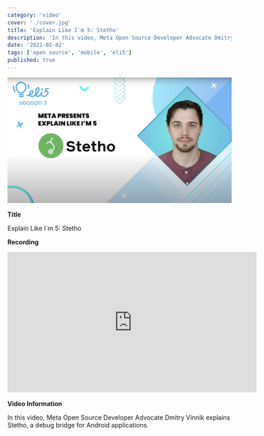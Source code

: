 ```yaml
---
category: 'video'
cover: './cover.jpg'
title: 'Explain Like I`m 5: Stetho'
description: 'In this video, Meta Open Source Developer Advocate Dmitry Vinnik explains Stetho, a debug bridge for Android applications.'
date: '2022-02-02'
tags: ['open source', 'mobile', 'eli5']
published: true
---
```

![cover](./cover.jpg)

**Title**

Explain Like I`m 5: Stetho

**Recording**

<iframe width="560" height="315" src="https://www.youtube.com/embed/QfDjhakiRho" title="YouTube video player" frameborder="0" allow="accelerometer; autoplay; clipboard-write; encrypted-media; gyroscope; picture-in-picture" allowfullscreen></iframe>

<br>

**Video Information**

In this video, Meta Open Source Developer Advocate Dmitry Vinnik explains Stetho, a debug bridge for Android applications.
